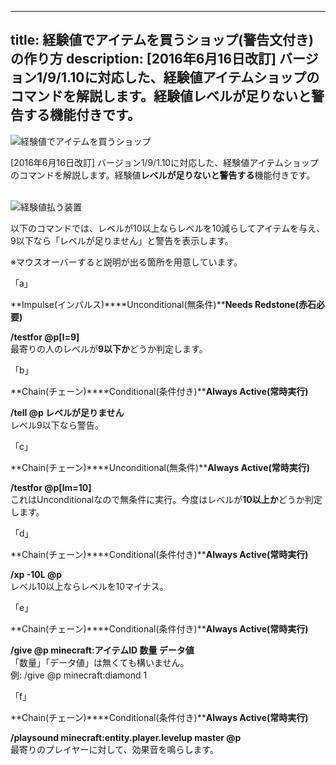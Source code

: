 
---
title: 経験値でアイテムを買うショップ(警告文付き)の作り方
description: [2016年6月16日改訂] バージョン1/9/1.10に対応した、経験値アイテムショップのコマンドを解説します。経験値レベルが足りないと警告する機能付きです。
---

![経験値でアイテムを買うショップ](https://res.cloudinary.com/napoan-com/image/upload/w_650,c_limit,f_auto,q_auto/v1578380790/db6e48253bfaf7e2fa951d0d3755e671_an83tj.png)

\[2016年6月16日改訂\] バージョン1/9/1.10に対応した、経験値アイテムショップのコマンドを解説します。経験値**レベルが足りないと警告する**機能付きです。

   
![経験値払う装置](https://res.cloudinary.com/napoan-com/image/upload/w_650,c_limit,f_auto,q_auto/v1578383437/2de0bb2bee699b765ee3484947eed715-1_h0qzt7.png)

以下のコマンドでは、レベルが10以上ならレベルを10減らしてアイテムを与え、9以下なら「レベルが足りません」と警告を表示します。

※マウスオーバーすると説明が出る箇所を用意しています。

「a」

**Impulse(インパルス)****Unconditional(無条件)****Needs Redstone(赤石必要)**

**/testfor @p\[l=9\]**  
最寄りの人のレベルが**9以下か**どうか判定します。

「b」

**Chain(チェーン)****Conditional(条件付き)****Always Active(常時実行)**

**/tell @p レベルが足りません**  
レベル9以下なら警告。

「c」

**Chain(チェーン)****Unconditional(無条件)****Always Active(常時実行)**

**/testfor @p\[lm=10\]**  
これはUnconditionalなので無条件に実行。今度はレベルが**10以上か**どうか判定します。

「d」

**Chain(チェーン)****Conditional(条件付き)****Always Active(常時実行)**

**/xp -10L @p**  
レベル10以上ならレベルを10マイナス。

「e」

**Chain(チェーン)****Conditional(条件付き)****Always Active(常時実行)**

**/give @p minecraft:アイテムID 数量 データ値**  
「数量」「データ値」は無くても構いません。  
例: /give @p minecraft:diamond 1

「f」

**Chain(チェーン)****Conditional(条件付き)****Always Active(常時実行)**

**/playsound minecraft:entity.player.levelup master @p**  
最寄りのプレイヤーに対して、効果音を鳴らします。
